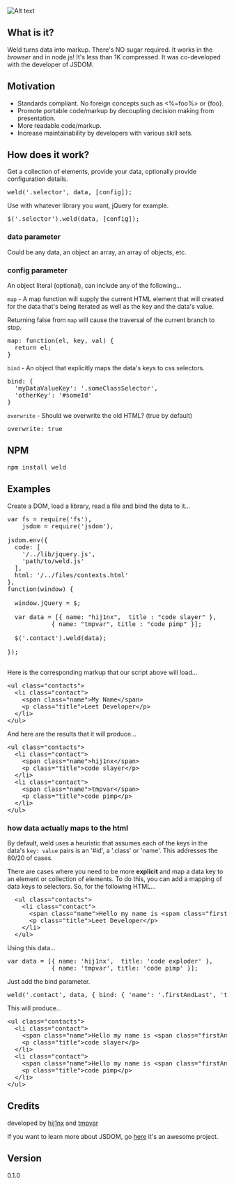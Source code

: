 
![Alt text](https://github.com/hij1nx/Weld/raw/master/demo/public/img/weld.png)<br/>

## What is it?

Weld turns data into markup. There's NO sugar required. It works in the *browser* and in node.js! It's less than 1K compressed. It was co-developed with the developer of JSDOM.

## Motivation

- Standards compliant. No foreign concepts such as <%=foo%> or {foo}.
- Promote portable code/markup by decoupling decision making from presentation.
- More readable code/markup.
- Increase maintainability by developers with various skill sets.

## How does it work?

Get a collection of elements, provide your data, optionally provide configuration details.
<pre>
weld('.selector', data, [config]);
</pre>

Use with whatever library you want, jQuery for example.
<pre>
$('.selector').weld(data, [config]);
</pre>

### data parameter
Could be any data, an object an array, an array of objects, etc.

### config parameter
An object literal (optional), can include any of the following...

`map` - A map function will supply the current HTML element that will created for the data that's being iterated as well as the key and the data's value.

Returning false from `map` will cause the traversal of the current branch to stop.

<pre>map: function(el, key, val) { 
  return el; 
}
</pre>

`bind` - An object that explicitly maps the data's keys to css selectors.
<pre>bind: { 
  'myDataValueKey': '.someClassSelector',
  'otherKey': '#someId'
}
</pre> 

`overwrite` - Should we overwrite the old HTML? (true by default)
<pre>overwrite: true
</pre>

## NPM
<pre>
npm install weld
</pre>

## Examples

Create a DOM, load a library, read a file and bind the data to it...
<pre>
var fs = require(&#x27;fs&#x27;),
    jsdom = require(&#x27;jsdom&#x27;),

jsdom.env({
  code: [
    &#x27;/../lib/jquery.js&#x27;,
    'path/to/weld.js'
  ],
  html: &#x27;/../files/contexts.html&#x27;
},
function(window) {

  window.jQuery = $;
  
  var data = [{ name: &quot;hij1nx&quot;,  title : &quot;code slayer&quot; },
            { name: &quot;tmpvar&quot;, title : &quot;code pimp&quot; }];

  $(&#x27;.contact&#x27;).weld(data);

});

</pre>

Here is the corresponding markup that our script above will load...
<pre>
&lt;ul class=&quot;contacts&quot;&gt;
  &lt;li class=&quot;contact&quot;&gt;
    &lt;span class=&quot;name&quot;&gt;My Name&lt;/span&gt;
    &lt;p class=&quot;title&quot;&gt;Leet Developer&lt;/p&gt;
  &lt;/li&gt;
&lt;/ul&gt;
</pre>

And here are the results that it will produce...
<pre>
&lt;ul class=&quot;contacts&quot;&gt;
  &lt;li class=&quot;contact&quot;&gt;
    &lt;span class=&quot;name&quot;&gt;hij1nx&lt;/span&gt;
    &lt;p class=&quot;title&quot;&gt;code slayer&lt;/p&gt;
  &lt;/li&gt;
  &lt;li class=&quot;contact&quot;&gt;
    &lt;span class=&quot;name&quot;&gt;tmpvar&lt;/span&gt;
    &lt;p class=&quot;title&quot;&gt;code pimp&lt;/p&gt;
  &lt;/li&gt;  
&lt;/ul&gt;
</pre>

### how data actually maps to the html

By default, weld uses a heuristic that assumes each of the keys in the data's `key: value` pairs is an '#id', a '.class' or 'name'. This addresses the 80/20 of cases. 

There are cases where you need to be more <b>explicit</b> and map a data key to an element or collection of elements. To do this, you can add a mapping of data keys to selectors. So, for the following HTML...

<pre>
  &lt;ul class=&quot;contacts&quot;&gt;
    &lt;li class=&quot;contact&quot;&gt;
      &lt;span class=&quot;name&quot;&gt;Hello my name is &lt;span class=&quot;firstAndLast&quot;&gt;My Name&lt;/span&gt;&lt;/span&gt;
      &lt;p class=&quot;title&quot;&gt;Leet Developer&lt;/p&gt;
    &lt;/li&gt;
  &lt;/ul&gt;
</pre>

Using this data...
<pre>
var data = [{ name: &#x27;hij1nx&#x27;,  title: &#x27;code exploder&#x27; },
            { name: &#x27;tmpvar&#x27;, title: &#x27;code pimp&#x27; }];  
</pre>

Just add the bind parameter.
<pre>
weld(&#x27;.contact&#x27;, data, { bind: { &#x27;name&#x27;: &#x27;.firstAndLast&#x27;, &#x27;title&#x27;: &#x27;.title&#x27; } });
</pre>

This will produce...
<pre>
&lt;ul class=&quot;contacts&quot;&gt;
  &lt;li class=&quot;contact&quot;&gt;
    &lt;span class=&quot;name&quot;&gt;Hello my name is &lt;span class=&quot;firstAndLast&quot;&gt;hij1nx&lt;/span&gt;&lt;/span&gt;  
    &lt;p class=&quot;title&quot;&gt;code slayer&lt;/p&gt;
  &lt;/li&gt;
  &lt;li class=&quot;contact&quot;&gt;
    &lt;span class=&quot;name&quot;&gt;Hello my name is &lt;span class=&quot;firstAndLast&quot;&gt;tmpvar&lt;/span&gt;&lt;/span&gt;  
    &lt;p class=&quot;title&quot;&gt;code pimp&lt;/p&gt;
  &lt;/li&gt;  
&lt;/ul&gt;
</pre>

## Credits
developed by [hij1nx][2] and [tmpvar][3]

If you want to learn more about JSDOM, go [here][1] it's an awesome project.

## Version
0.1.0

[1]: https://github.com/tmpvar/jsdom
[2]: http://twitter.com/hij1nx
[3]: http://twitter.com/tmpvar
